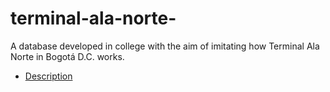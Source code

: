 # terminal-ala-norte-
A database developed in college with the aim of imitating how Terminal Ala Norte in Bogotá D.C. works.
- [Description]([http://https://github.com/rebeca07-pedrozo/Terminal-Ala-Norte-/blob/main/Parcial%20II%20corte%20Bases%20de%20datos.pdf](https://github.com/rebeca07-pedrozo/Terminal-Ala-Norte-/blob/4fa5e1b1873823e80c7063bd08df7f4959df302f/Parcial%20II%20corte%20Bases%20de%20datos.pdf) "Description")
